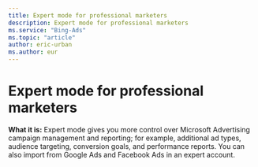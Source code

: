 ```yaml
---
title: Expert mode for professional marketers
description: Expert mode for professional marketers
ms.service: "Bing-Ads"
ms.topic: "article"
author: eric-urban
ms.author: eur
---
```


# Expert mode for professional marketers

**What it is:**     Expert mode gives you more control over Microsoft Advertising campaign management and reporting; for example, additional ad types, audience targeting, conversion goals, and performance reports. You can also import from Google Ads and Facebook Ads in an expert account.


